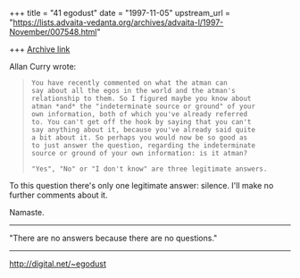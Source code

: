 +++
title = "41 egodust"
date = "1997-11-05"
upstream_url = "https://lists.advaita-vedanta.org/archives/advaita-l/1997-November/007548.html"

+++
[Archive link](https://lists.advaita-vedanta.org/archives/advaita-l/1997-November/007548.html)

Allan Curry wrote:
>
>     You have recently commented on what the atman can
>     say about all the egos in the world and the atman's
>     relationship to them. So I figured maybe you know about
>     atman *and* the "indeterminate source or ground" of your
>     own information, both of which you've already referred
>     to. You can't get off the hook by saying that you can't
>     say anything about it, because you've already said quite
>     a bit about it. So perhaps you would now be so good as
>     to just answer the question, regarding the indeterminate
>     source or ground of your own information: is it atman?
>
>     "Yes", "No" or "I don't know" are three legitimate answers.
>

To this question there's only one legitimate answer: silence.
I'll make no further comments about it.

Namaste.

_______________________

"There are no answers
       because
there are no questions."
_______________________

http://digital.net/~egodust

